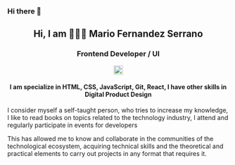 ### Hi there 👋

<h2 align="center"> Hi, I am 🧑🏾‍💻 Mario Fernandez Serrano</h2>
<h3 align="center">Frontend Developer / UI</h3>

<p align="center">
  <a href="https://twitter.com/mariuscaribe">
  <img align="center" alt="Mario Fernandez | Twitter" width="21px" src="https://raw.githubusercontent.com/anuraghazra/anuraghazra/master/assets/twitter.svg" />
</a>
</p>

#### <p align="center">I am specialize in HTML, CSS, JavaScript, Git, React, I have other skills in Digital Product Design</p>


I consider myself a self-taught person, who tries to increase my knowledge, I like to read books on topics related to the technology industry, I attend and regularly participate in events for developers

This has allowed me to know and collaborate in the communities of the technological ecosystem,
acquiring technical skills and the theoretical and practical elements to carry out projects in any format that requires it.

<!--
**mariuscaribe/mariuscaribe** is a ✨ _special_ ✨ repository because its `README.md` (this file) appears on your GitHub profile.

Here are some ideas to get you started:

- 🔭 I’m currently working on ...
- 🌱 I’m currently learning ...
- 👯 I’m looking to collaborate on ...
- 🤔 I’m looking for help with ...
- 💬 Ask me about ...
- 📫 How to reach me: ...
- 😄 Pronouns: ...
- ⚡ Fun fact: ...
-->
